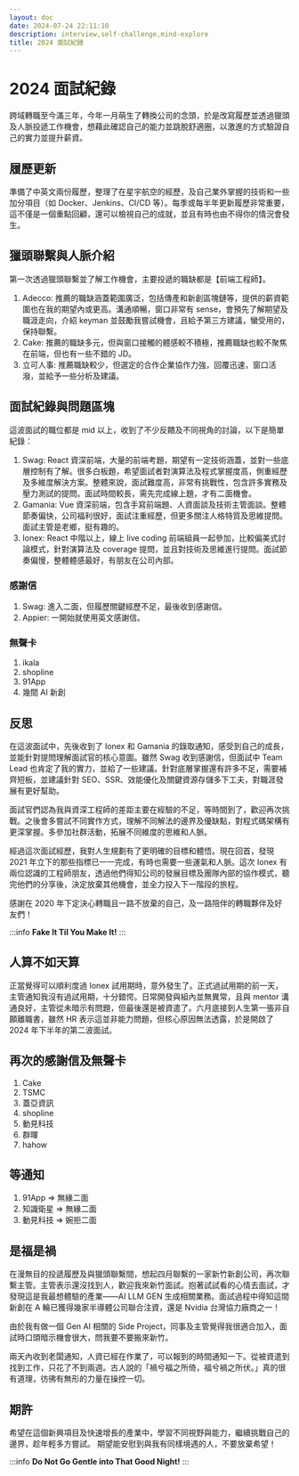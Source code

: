 ```yaml
---
layout: doc
date: 2024-07-24 22:11:10
description: interview,self-challenge,mind-explore
title: 2024 面試紀錄
---
```


# 2024 面試紀錄

<PageInfo/>

跨域轉職至今滿三年，今年一月萌生了轉換公司的念頭，於是改寫履歷並透過獵頭及人脈投遞工作機會，想藉此確認自己的能力並跳脫舒適圈，以激進的方式驗證自己的實力並提升薪資。

## 履歷更新

準備了中英文兩份履歷，整理了在星宇航空的經歷，及自己業外掌握的技術和一些加分項目（如 Docker、Jenkins、CI/CD 等）。每季或每半年更新履歷非常重要，這不僅是一個重點回顧，還可以檢視自己的成就，並且有時也由不得你的情況會發生。

## 獵頭聯繫與人脈介紹

第一次透過獵頭聯繫並了解工作機會，主要投遞的職缺都是【前端工程師】。

1. Adecco: 推薦的職缺涵蓋範圍廣泛，包括傳產和新創區塊鏈等，提供的薪資範圍也在我的期望內或更高。溝通順暢，窗口非常有 sense，會預先了解期望及職涯走向，介紹 keyman 並鼓勵我嘗試機會，且給予第三方建議，蠻受用的，保持聯繫。
2. Cake: 推薦的職缺多元，但與窗口接觸的體感較不積極，推薦職缺也較不聚焦在前端，但也有一些不錯的 JD。
3. 立可人事: 推薦職缺較少，但選定的合作企業協作力強，回覆迅速，窗口活潑，並給予一些分析及建議。

## 面試紀錄與問題區塊

這波面試的職位都是 mid 以上，收到了不少反饋及不同視角的討論，以下是簡單紀錄：

1. Swag: React 資深前端，大量的前端考題，期望有一定技術涵蓋，並對一些底層控制有了解。很多白板題，希望面試者對演算法及程式掌握度高，側重經歷及多維度解決方案。整體來說，面試難度高，非常有挑戰性，包含許多實務及壓力測試的提問。面試時間較長，需先完成線上題，才有二面機會。
2. Gamania: Vue 資深前端，包含手寫前端題、人資面談及技術主管面談。整體節奏偏快，公司福利很好，面試注重經歷，但更多關注人格特質及思維提問。面試主管是老鄉，挺有趣的。
3. Ionex: React 中階以上，線上 live coding 前端組員一起參加，比較偏美式討論模式，針對演算法及 coverage 提問，並且對技術及思維進行提問。面試節奏偏慢，整體體感最好，有朋友在公司內部。

### 感謝信

1. Swag: 進入二面，但履歷關鍵經歷不足，最後收到感謝信。
2. Appier: 一開始就使用英文感謝信。

### 無聲卡

1. ikala
2. shopline
3. 91App
4. 幾間 AI 新創

## 反思

在這波面試中，先後收到了 Ionex 和 Gamania 的錄取通知，感受到自己的成長，並能針對提問理解面試官的核心意圖。雖然 Swag 收到感謝信，但面試中 Team Lead 也肯定了我的實力，並給了一些建議。針對底層掌握還有許多不足，需要補齊短板，並建議針對 SEO、SSR、效能優化及關鍵資源存儲多下工夫，對職涯發展有更好幫助。

面試官們認為我與資深工程師的差距主要在經驗的不足，等時間到了，歡迎再次挑戰。之後會多嘗試不同實作方式，理解不同解法的邊界及優缺點，對程式碼架構有更深掌握。多參加社群活動，拓展不同維度的思維和人脈。

經過這次面試經歷，我對人生規劃有了更明確的目標和體悟。現在回首，發現 2021 年立下的那些指標已一一完成，有時也需要一些運氣和人脈。這次 Ionex 有兩位認識的工程師朋友，透過他們得知公司的發展目標及團隊內部的協作模式，聽完他們的分享後，決定放棄其他機會，並全力投入下一階段的旅程。

感謝在 2020 年下定決心轉職且一路不放棄的自己，及一路陪伴的轉職夥伴及好友們！

:::info
**Fake It Til You Make It!**
:::

## 人算不如天算

正當覺得可以順利度過 Ionex 試用期時，意外發生了。正式過試用期的前一天，主管通知我沒有過試用期，十分錯愕。日常開發與組內並無異常，且與 mentor 溝通良好，主管從未暗示有問題，但最後還是被資遣了。六月底接到人生第一張非自願離職書，雖然 HR 表示這並非能力問題，但核心原因無法透露，於是開啟了 2024 年下半年的第二波面試。

## 再次的感謝信及無聲卡

1. Cake
2. TSMC
3. 蓋亞資訊
4. shopline
5. 動見科技
6. 群暉
7. hahow

## 等通知

1. 91App => 無緣二面
2. 知識衛星 => 無緣二面
3. 動見科技 => 婉拒二面

## 是福是禍

在漫無目的投遞履歷及與獵頭聯繫間，想起四月聯繫的一家新竹新創公司，再次聯繫主管。主管表示還沒找到人，歡迎我來新竹面試。抱著試試看的心情去面試，才發現這是我最想體驗的產業——AI LLM GEN 生成相關業務。面試過程中得知這間新創在 A 輪已獲得幾家半導體公司聯合注資，還是 Nvidia 台灣協力廠商之一！

由於我有做一個 Gen AI 相關的 Side Project，同事及主管覺得我很適合加入，面試時口頭暗示機會很大，問我要不要搬來新竹。

兩天內收到老闆通知，人資已經在作業了，可以報到的時間通知一下。從被資遣到找到工作，只花了不到兩週。古人說的「禍兮福之所倚，福兮禍之所伏。」真的很有道理，彷彿有無形的力量在操控一切。

## 期許

希望在這個新興項目及快速增長的產業中，學習不同視野與能力，繼續挑戰自己的邊界，趁年輕多方嘗試。
期望能安慰到與我有同樣境遇的人，不要放棄希望！

:::info
**Do Not Go Gentle into That Good Night!**
:::

